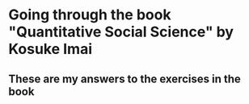 # Going through the book "Quantitative Social Science" by Kosuke Imai 
## These are my answers to the exercises in the book 
